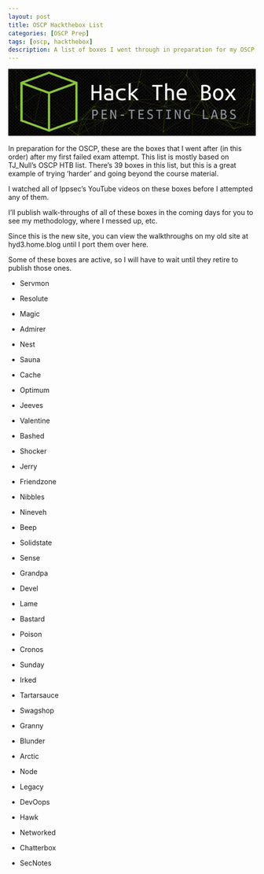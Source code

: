 ```yaml
---
layout: post
title: OSCP Hackthebox List
categories: [OSCP Prep]
tags: [oscp, hackthebox]
description: A list of boxes I went through in preparation for my OSCP attempt (in order).
---
```

![](/images/htbbanner.png)

In preparation for the OSCP, these are the boxes that I went after (in this order) after my first failed exam attempt. This list is mostly based on TJ_Null’s OSCP HTB list. There’s 39 boxes in this list, but this is a great example of trying ‘harder’ and going beyond the course material.

I watched all of Ippsec’s YouTube videos on these boxes before I attempted any of them.

I’ll publish walk-throughs of all of these boxes in the coming days for you to see my methodology, where I messed up, etc.

Since this is the new site, you can view the walkthroughs on my old site at hyd3.home.blog until I port them over here.

Some of these boxes are active, so I will have to wait until they retire to publish those ones.

   - Servmon
   
   - Resolute
   
   - Magic
   
   - Admirer
   
   - Nest
   
   - Sauna
   
   - Cache
   
   - Optimum
   
   - Jeeves
   
   - Valentine
  
   - Bashed
   
   - Shocker
   
   - Jerry
   
   - Friendzone
   
   - Nibbles
   
   - Nineveh
   
   - Beep
   
   - Solidstate
   
   - Sense
   
   - Grandpa
   
   - Devel
   
   - Lame
   
   - Bastard
   
   - Poison
   
   - Cronos
   
   - Sunday
   
   - Irked
   
   - Tartarsauce
   
   - Swagshop
   
   - Granny
   
   - Blunder
   
   - Arctic
   
   - Node
   
   - Legacy
   
   - DevOops
   
   - Hawk
   
   - Networked
   
   - Chatterbox
   
   - SecNotes
